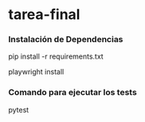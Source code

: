# tarea-final

### Instalación de Dependencias

pip install -r requirements.txt

playwright install

### Comando para ejecutar los tests

pytest